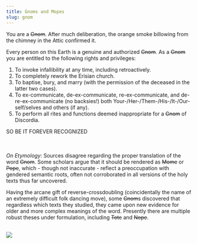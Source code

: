 ```yaml
---
title: Gnoms and Mopes
slug: gnom
---
```


You are a ~~Gnom~~. After much deliberation, the orange smoke billowing from the chimney in the Attic confirmed it.

Every person on this Earth is a genuine and authorized ~~Gnom~~. As a ~~Gnom~~ you are entitled to the following rights and privileges:

1. To invoke infallibility at any time, including retroactively.
2. To completely rework the Erisian church.
3. To baptise, bury, and marry (with the permission of the deceased in the latter two cases).
4. To ex-communicate, de-ex-communicate, re-ex-communicate, and de-re-ex-communicate (no backsies!) both Your-/Her-/Them-/His-/It-/Our- self/selves and others (if any).
5. To perform all rites and functions deemed inappropriate for a ~~Gnom~~ of Discordia.

<p className="impact">SO BE IT FOREVER RECOGNIZED</p>

<br><br>*On Etymology:* Sources disagree regarding the proper translation of the word ~~Gnom~~. Some scholars argue that it should be rendered as ~~Mome~~ or ~~Pope~~, which - though not inaccurate - reflect a preoccupation with gendered semantic roots, often not corroborated in all versions of the holy texts thus far uncovered.

Having the arcane gift of reverse-crossdoubling (coincidentally the name of an extremely difficult folk dancing move), some ~~Gnom~~s discovered that regardless which texts they studied, they came upon new evidence for older and more complex meanings of the word. Presently there are multiple robust theses under formulation, including ~~Tote~~ and ~~Nope~~. 

<br>

<img src="/image/gnom.png">